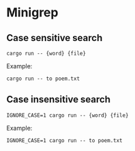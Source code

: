 # Minigrep

## Case sensitive search
```
cargo run -- {word} {file}
```
Example:
```
cargo run -- to poem.txt
```

## Case insensitive search
```
IGNORE_CASE=1 cargo run -- {word} {file}
```
Example:
```
IGNORE_CASE=1 cargo run -- to poem.txt
```
